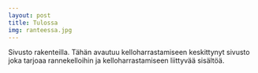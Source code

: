 ```yaml
---
layout: post
title: Tulossa
img: ranteessa.jpg 
---
```

Sivusto rakenteilla. Tähän avautuu kelloharrastamiseen keskittynyt sivusto joka tarjoaa rannekelloihin ja kelloharrastamiseen liittyvää sisältöä.